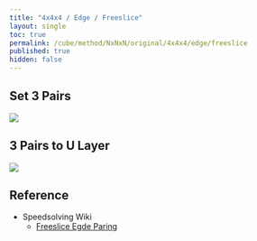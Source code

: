 ```yaml
---
title: "4x4x4 / Edge / Freeslice"
layout: single
toc: true
permalink: /cube/method/NxNxN/original/4x4x4/edge/freeslice
published: true
hidden: false
---
```


<head>
  <base target="_blank">
  <style>
    img {
      max-width: 250px;
    }
    .twisty-wrapper {
      margin        : 20px 0px;
    }
    twisty-player {
      visualization : "3D"
      background    : "checkered-transparent";
      hint-facelets : "floating";
      width         : 300px;
      height        : 300px;
    }
  </style>
  <script
    src   = "https://cdn.cubing.net/js/cubing/twisty"
    type  = "module"
    defer
  ></script>
</head>



## Set 3 Pairs

<a href="https://alpha.twizzle.net/edit/?puzzle=4x4x4&setup-alg=2U+R+U+R%27+y%27+R+U+R%27+z2+L%27+U+L+y2+F%27+U+F+2U+F%27+U+F+F+U%27+F%27+2U+R+U%27+R%27+L%27+U+L+z2+y+R+U%27+R%27+y+R+U2+R%27&stickering=F2L&alg=L%27+U+L%0AF%27+U+F%0Ay%0AU%27+F+R%27+F%27+R%0Ay%0AF%27+R+F+R%27%0Au%27+y+y">
  <img src="https://user-images.githubusercontent.com/92285528/221579272-bfdd424b-c561-4d92-b60e-6ace3dffa908.png">
</a>
<div class="twisty-wrapper">
  <twisty-player
    puzzle                    = "4x4x4"
    experimental-stickering   = "F2L"
    alg                       = "L' U L F' U F y U' F R' F' R y F' R F R' u' y y"
    experimental-setup-alg    = "2U R U R' y' R U R' z2 L' U L y2 F' U F 2U F' U F F U' F' 2U R U' R' L' U L z2 y R U' R' y R U2 R'"
    experimental-setup-anchor = "start"
    tempo-scale               = "1.3"
  ></twisty-player>
</div>



## 3 Pairs to U Layer

<a href="https://alpha.twizzle.net/edit/?puzzle=4x4x4&stickering=F2L&setup-alg=2U+R+U+R%27+y%27+R+U+R%27+z2+L%27+U+L+y2+F%27+U+F+2U+F%27+U+F+F+U%27+F%27+2U+R+U%27+R%27+L%27+U+L+z2+y+R+U%27+R%27+y+R+U2+R%27+2U%27+L%27+U+L+F%27+U+F+y+U%27+F+R%27+F%27+R+y+F%27+R+F+R%27+u%27+y+y&alg=R+U%27+R%27%0Ay%0AR+U%27+R%27%0Ay%0AR+U+R%27%0Ay">
  <img src="https://user-images.githubusercontent.com/92285528/221579667-1f97e43d-bfbe-4dd1-9acd-6a945238065f.png">
</a>
<div class="twisty-wrapper">
  <twisty-player
    puzzle                    = "4x4x4"
    experimental-stickering   = "F2L"
    alg                       = "R U' R' y R U' R' y R U R' y"
    experimental-setup-alg    = "2U R U R' y' R U R' z2 L' U L y2 F' U F 2U F' U F F U' F' 2U R U' R' L' U L z2 y R U' R' y R U2 R' 2U' L' U L F' U F y U' F R' F' R y F' R F R' u' y y"
    experimental-setup-anchor = "start"
    tempo-scale               = "1.3"
  ></twisty-player>
</div>



## Reference

- Speedsolving Wiki
  - [Freeslice Egde Paring](https://www.speedsolving.com/wiki/index.php/Edge_pairing#Freeslice_edge_pairing)
